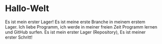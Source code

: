 # Hallo-Welt
Es ist mein erster Lager!
Es ist meine erste Branche in meinem erstem Lager. Ich liebe Programm, ich werde in meiner freien Zeit Programm lernen und GitHub surfen. Es ist mein erster  Lager (Repository), Es ist meiner erster Schritt!
